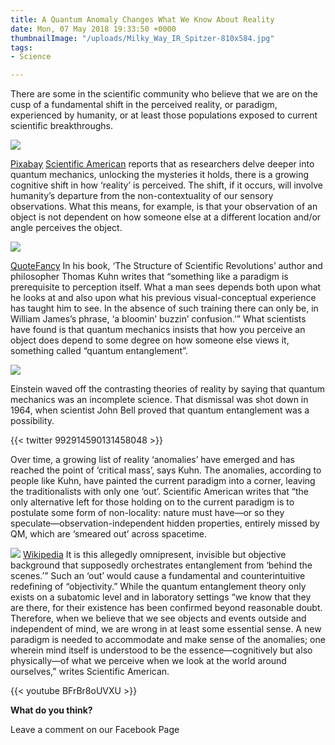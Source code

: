 ```yaml
---
title: A Quantum Anomaly Changes What We Know About Reality
date: Mon, 07 May 2018 19:33:50 +0000
thumbnailImage: "/uploads/Milky_Way_IR_Spitzer-810x584.jpg"
tags:
- Science

---
```

There are some in the scientific community who believe that we are on the cusp of a fundamental shift in the perceived reality, or paradigm, experienced by humanity, or at least those populations exposed to current scientific breakthroughs. 

![](http://newsattorneys.staging.wpengine.com/wp-content/uploads/2018/05/researcher-2.png) 

[Pixabay](https://pixabay.com/en/photos/research/) [Scientific American](https://blogs.scientificamerican.com/observations/should-quantum-anomalies-make-us-rethink-reality/) reports that as researchers delve deeper into quantum mechanics, unlocking the mysteries it holds, there is a growing cognitive shift in how ‘reality’ is perceived. The shift, if it occurs, will involve humanity’s departure from the non-contextuality of our sensory observations. What this means, for example, is that your observation of an object is not dependent on how someone else at a different location and/or angle perceives the object. 

![](http://newsattorneys.staging.wpengine.com/wp-content/uploads/2018/05/warhol-perception-1024x576.jpg) 

[QuoteFancy](https://quotefancy.com/quote/946781/Andy-Warhol-Perception-precedes-reality) In his book, ‘The Structure of Scientific Revolutions’ author and philosopher Thomas Kuhn writes that “something like a paradigm is prerequisite to perception itself. What a man sees depends both upon what he looks at and also upon what his previous visual-conceptual experience has taught him to see. In the absence of such training there can only be, in William James’s phrase, ‘a bloomin’ buzzin’ confusion.’” What scientists have found is that quantum mechanics insists that how you perceive an object does depend to some degree on how someone else views it, something called “quantum entanglement”. 

![](http://newsattorneys.staging.wpengine.com/wp-content/uploads/2018/05/einstein-wikipedia-780x1024.jpg) 

Einstein waved off the contrasting theories of reality by saying that quantum mechanics was an incomplete science. That dismissal was shot down in 1964, when scientist John Bell proved that quantum entanglement was a possibility.

{{< twitter 992914590131458048 >}}

Over time, a growing list of reality ‘anomalies’ have emerged and has reached the point of ‘critical mass’, says Kuhn. The anomalies, according to people like Kuhn, have painted the current paradigm into a corner, leaving the traditionalists with only one ‘out’. Scientific American writes that “the only alternative left for those holding on to the current paradigm is to postulate some form of non-locality: nature must have—or so they speculate—observation-independent hidden properties, entirely missed by QM, which are ‘smeared out’ across spacetime. 

![](http://newsattorneys.staging.wpengine.com/wp-content/uploads/2018/05/Milky_Way_IR_Spitzer-1024x739.jpg) [Wikipedia](https://en.wikipedia.org/wiki/Milky_Way) It is this allegedly omnipresent, invisible but objective background that supposedly orchestrates entanglement from ‘behind the scenes.’” Such an ‘out’ would cause a fundamental and counterintuitive redefining of “objectivity.” While the quantum entanglement theory only exists on a subatomic level and in laboratory settings “we know that they are there, for their existence has been confirmed beyond reasonable doubt. Therefore, when we believe that we see objects and events outside and independent of mind, we are wrong in at least some essential sense. A new paradigm is needed to accommodate and make sense of the anomalies; one wherein mind itself is understood to be the essence—cognitively but also physically—of what we perceive when we look at the world around ourselves,” writes Scientific American. 

{{< youtube BFrBr8oUVXU >}}

**What do you think?**

Leave a comment on our Facebook Page